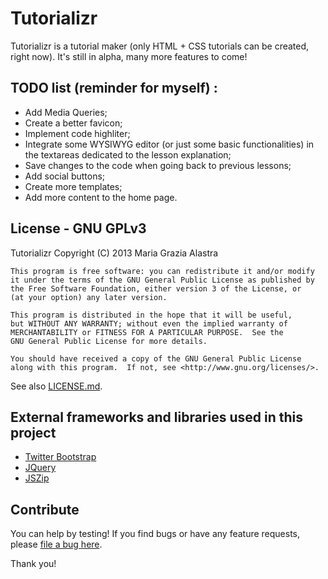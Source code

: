 Tutorializr
===========

Tutorializr is a tutorial maker (only HTML + CSS tutorials can be created, right now). It's still in alpha, many more features to come!

TODO list (reminder for myself) :
----------------------------------

* Add Media Queries;
* Create a better favicon;
* Implement code highliter;
* Integrate some WYSIWYG editor (or just some basic functionalities) 
in the textareas dedicated to the lesson explanation;
* Save changes to the code when going back to previous lessons;
* Add social buttons;
* Create more templates;
* Add more content to the home page.

License - GNU GPLv3
-------------------

Tutorializr Copyright (C) 2013  Maria Grazia Alastra

    This program is free software: you can redistribute it and/or modify
    it under the terms of the GNU General Public License as published by
    the Free Software Foundation, either version 3 of the License, or
    (at your option) any later version.

    This program is distributed in the hope that it will be useful,
    but WITHOUT ANY WARRANTY; without even the implied warranty of
    MERCHANTABILITY or FITNESS FOR A PARTICULAR PURPOSE.  See the
    GNU General Public License for more details.

    You should have received a copy of the GNU General Public License
    along with this program.  If not, see <http://www.gnu.org/licenses/>.
    
See also [LICENSE.md](https://github.com/MariagraziaAlastra/Tutorializr/blob/gh-pages/LICENSE.md).

External frameworks and libraries used in this project
------------------------------------------------------

* [Twitter Bootstrap](http://twitter.github.io/bootstrap/)
* [JQuery](http://jquery.com/)
* [JSZip](http://stuk.github.io/jszip/)

Contribute
----------

You can help by testing! If you find bugs or have any feature requests, please [file a bug here](https://github.com/MariagraziaAlastra/Tutorializr/issues).

Thank you!
